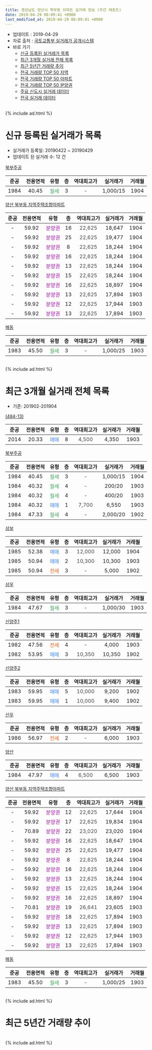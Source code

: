 ```yaml
---
title: 경상남도 양산시 북부동 아파트 실거래 정보 (주간 레포트)
date: 2019-04-29 06:09:41 +0900
last_modified_at: 2019-04-29 06:09:41 +0900
---
```


* 업데이트 : 2019-04-29
* 자료 출처 : [국토교통부 실거래가 공개시스템](http://rt.molit.go.kr)
* 바로 가기
    * [신규 등록된 실거래가 목록](#신규-등록된-실거래가-목록)
    * [최근 3개월 실거래 전체 목록](#최근-3개월-실거래-전체-목록)
    * [최근 5년간 거래량 추이](#최근-5년간-거래량-추이)
    * [전국 거래량 TOP 50 지역](https://inasie.github.io/apt-trade-info/최근-3개월-전국에서-가장-거래가-많이-발생한-지역)
    * [전국 거래량 TOP 50 아파트](https://inasie.github.io/apt-trade-info/최근-3개월-전국에서-가장-거래가-많이-발생한-아파트)
    * [전국 거래량 TOP 50 분양권](https://inasie.github.io/apt-trade-info/최근-3개월-전국에서-가장-거래가-많이-발생한-분양권)
    * [주요 신도시 실거래 데이터](https://inasie.github.io/apt-trade-info/주요-신도시)
    * [전국 실거래 데이터](https://inasie.github.io/apt-trade-info/전국)
<br>
{% include ad.html %}
<br>

# 신규 등록된 실거래가 목록
* 실거래가 등록일: 20190422 ~ 20190429
* 업데이트 된 실거래 수: 12 건


[북부주공](https://search.naver.com/search.naver?query=%EA%B2%BD%EC%83%81%EB%82%A8%EB%8F%84+%EC%96%91%EC%82%B0%EC%8B%9C+%EB%B6%81%EB%B6%80%EB%8F%99+%EB%B6%81%EB%B6%80%EC%A3%BC%EA%B3%B5)

|준공|전용면적|유형|층|역대최고가|실거래가|거래월|
|:---:|:---:|:---:|:---:|:---:|:---:|:---:|
|1984|40.45|<span style="color:#34a853">월세</span>|3|<span style="color:#444444">-</span>|1,000/15|1904|

[양산 북부동 지역주택조합아파트](https://search.naver.com/search.naver?query=%EA%B2%BD%EC%83%81%EB%82%A8%EB%8F%84+%EC%96%91%EC%82%B0%EC%8B%9C+%EB%B6%81%EB%B6%80%EB%8F%99+%EC%96%91%EC%82%B0+%EB%B6%81%EB%B6%80%EB%8F%99+%EC%A7%80%EC%97%AD%EC%A3%BC%ED%83%9D%EC%A1%B0%ED%95%A9%EC%95%84%ED%8C%8C%ED%8A%B8)

|준공|전용면적|유형|층|역대최고가|실거래가|거래월|
|:---:|:---:|:---:|:---:|:---:|:---:|:---:|
|-|59.92|<span style="color:#9C11A5">분양권</span>|16|<span style="color:#444444">22,625</span>|18,647|1904|
|-|59.92|<span style="color:#9C11A5">분양권</span>|25|<span style="color:#444444">22,625</span>|19,477|1904|
|-|59.92|<span style="color:#9C11A5">분양권</span>|8|<span style="color:#444444">22,625</span>|18,244|1904|
|-|59.92|<span style="color:#9C11A5">분양권</span>|16|<span style="color:#444444">22,625</span>|18,244|1904|
|-|59.92|<span style="color:#9C11A5">분양권</span>|13|<span style="color:#444444">22,625</span>|18,244|1904|
|-|59.92|<span style="color:#9C11A5">분양권</span>|15|<span style="color:#444444">22,625</span>|18,244|1904|
|-|59.92|<span style="color:#9C11A5">분양권</span>|16|<span style="color:#444444">22,625</span>|18,897|1904|
|-|59.92|<span style="color:#9C11A5">분양권</span>|13|<span style="color:#444444">22,625</span>|17,894|1903|
|-|59.92|<span style="color:#9C11A5">분양권</span>|12|<span style="color:#444444">22,625</span>|17,944|1903|
|-|59.92|<span style="color:#9C11A5">분양권</span>|13|<span style="color:#444444">22,625</span>|17,894|1903|

[해동](https://search.naver.com/search.naver?query=%EA%B2%BD%EC%83%81%EB%82%A8%EB%8F%84+%EC%96%91%EC%82%B0%EC%8B%9C+%EB%B6%81%EB%B6%80%EB%8F%99+%ED%95%B4%EB%8F%99)

|준공|전용면적|유형|층|역대최고가|실거래가|거래월|
|:---:|:---:|:---:|:---:|:---:|:---:|:---:|
|1983|45.50|<span style="color:#34a853">월세</span>|3|<span style="color:#444444">-</span>|1,000/25|1903|


<br>
{% include ad.html %}
<br>

# 최근 3개월 실거래 전체 목록
* 기준: 201902-201904


[(484-13)](https://search.naver.com/search.naver?query=%EA%B2%BD%EC%83%81%EB%82%A8%EB%8F%84+%EC%96%91%EC%82%B0%EC%8B%9C+%EB%B6%81%EB%B6%80%EB%8F%99+%28484-13%29)

|준공|전용면적|유형|층|역대최고가|실거래가|거래월|
|:---:|:---:|:---:|:---:|:---:|:---:|:---:|
|2014|20.33|<span style="color:#4285f3">매매</span>|8|<span style="color:#444444">4,500</span>|4,350|1903|

[북부주공](https://search.naver.com/search.naver?query=%EA%B2%BD%EC%83%81%EB%82%A8%EB%8F%84+%EC%96%91%EC%82%B0%EC%8B%9C+%EB%B6%81%EB%B6%80%EB%8F%99+%EB%B6%81%EB%B6%80%EC%A3%BC%EA%B3%B5)

|준공|전용면적|유형|층|역대최고가|실거래가|거래월|
|:---:|:---:|:---:|:---:|:---:|:---:|:---:|
|1984|40.45|<span style="color:#34a853">월세</span>|3|<span style="color:#444444">-</span>|1,000/15|1904|
|1984|40.32|<span style="color:#34a853">월세</span>|4|<span style="color:#444444">-</span>|200/20|1903|
|1984|40.32|<span style="color:#34a853">월세</span>|4|<span style="color:#444444">-</span>|400/20|1903|
|1984|40.32|<span style="color:#4285f3">매매</span>|1|<span style="color:#444444">7,700</span>|6,550|1903|
|1984|47.33|<span style="color:#34a853">월세</span>|4|<span style="color:#444444">-</span>|2,000/20|1902|

[삼보](https://search.naver.com/search.naver?query=%EA%B2%BD%EC%83%81%EB%82%A8%EB%8F%84+%EC%96%91%EC%82%B0%EC%8B%9C+%EB%B6%81%EB%B6%80%EB%8F%99+%EC%82%BC%EB%B3%B4)

|준공|전용면적|유형|층|역대최고가|실거래가|거래월|
|:---:|:---:|:---:|:---:|:---:|:---:|:---:|
|1985|52.38|<span style="color:#4285f3">매매</span>|3|<span style="color:#444444">12,000</span>|12,000|1904|
|1985|50.94|<span style="color:#4285f3">매매</span>|2|<span style="color:#444444">10,300</span>|10,300|1903|
|1985|50.94|<span style="color:#ff5a00">전세</span>|3|<span style="color:#444444">-</span>|5,000|1902|

[삼우](https://search.naver.com/search.naver?query=%EA%B2%BD%EC%83%81%EB%82%A8%EB%8F%84+%EC%96%91%EC%82%B0%EC%8B%9C+%EB%B6%81%EB%B6%80%EB%8F%99+%EC%82%BC%EC%9A%B0)

|준공|전용면적|유형|층|역대최고가|실거래가|거래월|
|:---:|:---:|:---:|:---:|:---:|:---:|:---:|
|1984|47.67|<span style="color:#34a853">월세</span>|3|<span style="color:#444444">-</span>|1,000/30|1903|

[신양주1](https://search.naver.com/search.naver?query=%EA%B2%BD%EC%83%81%EB%82%A8%EB%8F%84+%EC%96%91%EC%82%B0%EC%8B%9C+%EB%B6%81%EB%B6%80%EB%8F%99+%EC%8B%A0%EC%96%91%EC%A3%BC1)

|준공|전용면적|유형|층|역대최고가|실거래가|거래월|
|:---:|:---:|:---:|:---:|:---:|:---:|:---:|
|1982|47.56|<span style="color:#ff5a00">전세</span>|4|<span style="color:#444444">-</span>|4,000|1903|
|1982|53.95|<span style="color:#4285f3">매매</span>|3|<span style="color:#444444">10,350</span>|10,350|1902|

[신양주2](https://search.naver.com/search.naver?query=%EA%B2%BD%EC%83%81%EB%82%A8%EB%8F%84+%EC%96%91%EC%82%B0%EC%8B%9C+%EB%B6%81%EB%B6%80%EB%8F%99+%EC%8B%A0%EC%96%91%EC%A3%BC2)

|준공|전용면적|유형|층|역대최고가|실거래가|거래월|
|:---:|:---:|:---:|:---:|:---:|:---:|:---:|
|1983|59.95|<span style="color:#4285f3">매매</span>|5|<span style="color:#444444">10,000</span>|9,200|1902|
|1983|59.95|<span style="color:#4285f3">매매</span>|1|<span style="color:#444444">10,000</span>|9,400|1902|

[신우](https://search.naver.com/search.naver?query=%EA%B2%BD%EC%83%81%EB%82%A8%EB%8F%84+%EC%96%91%EC%82%B0%EC%8B%9C+%EB%B6%81%EB%B6%80%EB%8F%99+%EC%8B%A0%EC%9A%B0)

|준공|전용면적|유형|층|역대최고가|실거래가|거래월|
|:---:|:---:|:---:|:---:|:---:|:---:|:---:|
|1986|56.97|<span style="color:#ff5a00">전세</span>|2|<span style="color:#444444">-</span>|6,000|1903|

[양산](https://search.naver.com/search.naver?query=%EA%B2%BD%EC%83%81%EB%82%A8%EB%8F%84+%EC%96%91%EC%82%B0%EC%8B%9C+%EB%B6%81%EB%B6%80%EB%8F%99+%EC%96%91%EC%82%B0)

|준공|전용면적|유형|층|역대최고가|실거래가|거래월|
|:---:|:---:|:---:|:---:|:---:|:---:|:---:|
|1984|47.97|<span style="color:#4285f3">매매</span>|4|<span style="color:#444444">6,500</span>|6,500|1903|

[양산 북부동 지역주택조합아파트](https://search.naver.com/search.naver?query=%EA%B2%BD%EC%83%81%EB%82%A8%EB%8F%84+%EC%96%91%EC%82%B0%EC%8B%9C+%EB%B6%81%EB%B6%80%EB%8F%99+%EC%96%91%EC%82%B0+%EB%B6%81%EB%B6%80%EB%8F%99+%EC%A7%80%EC%97%AD%EC%A3%BC%ED%83%9D%EC%A1%B0%ED%95%A9%EC%95%84%ED%8C%8C%ED%8A%B8)

|준공|전용면적|유형|층|역대최고가|실거래가|거래월|
|:---:|:---:|:---:|:---:|:---:|:---:|:---:|
|-|59.92|<span style="color:#9C11A5">분양권</span>|12|<span style="color:#444444">22,625</span>|17,644|1904|
|-|59.92|<span style="color:#9C11A5">분양권</span>|17|<span style="color:#444444">22,625</span>|19,834|1904|
|-|70.89|<span style="color:#9C11A5">분양권</span>|22|<span style="color:#444444">23,020</span>|23,020|1904|
|-|59.92|<span style="color:#9C11A5">분양권</span>|16|<span style="color:#444444">22,625</span>|18,647|1904|
|-|59.92|<span style="color:#9C11A5">분양권</span>|25|<span style="color:#444444">22,625</span>|19,477|1904|
|-|59.92|<span style="color:#9C11A5">분양권</span>|8|<span style="color:#444444">22,625</span>|18,244|1904|
|-|59.92|<span style="color:#9C11A5">분양권</span>|16|<span style="color:#444444">22,625</span>|18,244|1904|
|-|59.92|<span style="color:#9C11A5">분양권</span>|13|<span style="color:#444444">22,625</span>|18,244|1904|
|-|59.92|<span style="color:#9C11A5">분양권</span>|15|<span style="color:#444444">22,625</span>|18,244|1904|
|-|59.92|<span style="color:#9C11A5">분양권</span>|16|<span style="color:#444444">22,625</span>|18,897|1904|
|-|70.81|<span style="color:#9C11A5">분양권</span>|19|<span style="color:#444444">26,641</span>|23,605|1903|
|-|59.92|<span style="color:#9C11A5">분양권</span>|18|<span style="color:#444444">22,625</span>|17,894|1903|
|-|59.92|<span style="color:#9C11A5">분양권</span>|13|<span style="color:#444444">22,625</span>|17,894|1903|
|-|59.92|<span style="color:#9C11A5">분양권</span>|12|<span style="color:#444444">22,625</span>|17,944|1903|
|-|59.92|<span style="color:#9C11A5">분양권</span>|13|<span style="color:#444444">22,625</span>|17,894|1903|

[해동](https://search.naver.com/search.naver?query=%EA%B2%BD%EC%83%81%EB%82%A8%EB%8F%84+%EC%96%91%EC%82%B0%EC%8B%9C+%EB%B6%81%EB%B6%80%EB%8F%99+%ED%95%B4%EB%8F%99)

|준공|전용면적|유형|층|역대최고가|실거래가|거래월|
|:---:|:---:|:---:|:---:|:---:|:---:|:---:|
|1983|45.50|<span style="color:#34a853">월세</span>|3|<span style="color:#444444">-</span>|1,000/25|1903|


<br>
{% include ad.html %}
<br>

# 최근 5년간 거래량 추이


<div style="width:100%;">
    <canvas id="deal_progress" height="200"></canvas>
</div>

<script>
new Chart(document.getElementById("deal_progress"), {
    type: 'line',
    data: {
        labels: ['201404','201405','201406','201407','201408','201409','201410','201411','201412','201501','201502','201503','201504','201505','201506','201507','201508','201509','201510','201511','201512','201601','201602','201603','201604','201605','201606','201607','201608','201609','201610','201611','201612','201701','201702','201703','201704','201705','201706','201707','201708','201709','201710','201711','201712','201801','201802','201803','201804','201805','201806','201807','201808','201809','201810','201811','201812','201901','201902','201903','201904'],
        datasets: [{
            label: '매매',
            pointRadius: 1,
            data: [2, 7, 9, 6, 6, 9, 10, 9, 8, 10, 5, 15, 13, 8, 5, 9, 4, 7, 10, 8, 5, 4, 4, 6, 10, 7, 11, 4, 11, 6, 12, 14, 2, 3, 3, 13, 11, 6, 13, 10, 8, 9, 2, 5, 6, 5, 6, 9, 4, 17, 25, 6, 12, 4, 5, 7, 2, 0, 3, 9, 11],
            borderColor: "rgba(255, 201, 14, 1)",
            backgroundColor: "rgba(255, 201, 14, 0.5)",
            fill: false,
            lineTension: 0
        },{
            label: '전월세',
            pointRadius: 1,
            data: [5, 4, 2, 7, 4, 3, 3, 7, 4, 5, 8, 8, 4, 4, 2, 4, 2, 6, 5, 5, 1, 1, 3, 7, 3, 4, 4, 1, 2, 4, 7, 7, 4, 2, 1, 5, 4, 1, 1, 5, 2, 2, 1, 1, 4, 2, 3, 2, 2, 2, 4, 3, 6, 3, 6, 5, 3, 4, 2, 6, 1],
            borderColor: "rgba(0, 141, 185, 1)",
            backgroundColor: "rgba(0, 141, 185, 0.5)",
            fill: false,
            lineTension: 0
        }
        ]
    },
    options: {
        responsive: true,
        title: {
            display: false
        },
        tooltips: {
            mode: 'index',
            intersect: false
        },
        hover: {
            mode: 'nearest',
            intersect: true
        },
        scales: {
            xAxes: [{
                display: true,
                scaleLabel: {
                    display: true,
                    labelString: '년/월'
                }
            }],
            yAxes: [{
                display: true,
                ticks: {
                    suggestedMin: 0,
                },
                scaleLabel: {
                    display: true,
                    labelString: '실거래 수'
                }
            }]
        }
    }
});

</script>


<br>
{% include ad.html %}
<br>

